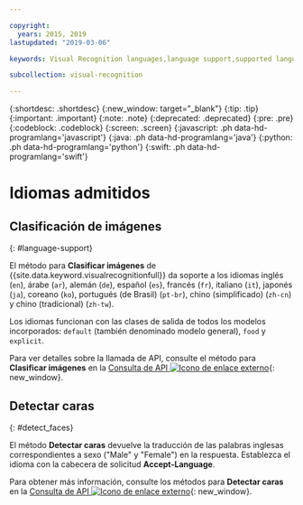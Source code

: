 ```yaml
---

copyright:
  years: 2015, 2019
lastupdated: "2019-03-06"

keywords: Visual Recognition languages,language support,supported languages

subcollection: visual-recognition

---
```


{:shortdesc: .shortdesc}
{:new_window: target="_blank"}
{:tip: .tip}
{:important: .important}
{:note: .note}
{:deprecated: .deprecated}
{:pre: .pre}
{:codeblock: .codeblock}
{:screen: .screen}
{:javascript: .ph data-hd-programlang='javascript'}
{:java: .ph data-hd-programlang='java'}
{:python: .ph data-hd-programlang='python'}
{:swift: .ph data-hd-programlang='swift'}

# Idiomas admitidos

## Clasificación de imágenes
{: #language-support}

El método para **Clasificar imágenes** de {{site.data.keyword.visualrecognitionfull}} da soporte a los idiomas inglés (`en`), árabe (`ar`), alemán (`de`), español (`es`), francés (`fr`), italiano (`it`), japonés (`ja`), coreano (`ko`), portugués (de Brasil) (`pt-br`), chino (simplificado) (`zh-cn`) y chino (tradicional) (`zh-tw`).

Los idiomas funcionan con las clases de salida de todos los modelos incorporados: `default` (también denominado modelo general), `food` y `explicit`.

Para ver detalles sobre la llamada de API, consulte el método para **Clasificar imágenes** en la [Consulta de API ![Icono de enlace externo](../../icons/launch-glyph.svg "Icono de enlace externo")](https://{DomainName}/apidocs/visual-recognition/#classify-images){: new_window}.

## Detectar caras
{: #detect_faces}

El método **Detectar caras** devuelve la traducción de las palabras inglesas correspondientes a sexo ("Male" y "Female") en la respuesta. Establezca el idioma con la cabecera de solicitud **Accept-Language**.

Para obtener más información, consulte los métodos para **Detectar caras** en la [Consulta de API ![Icono de enlace externo](../../icons/launch-glyph.svg "Icono de enlace externo")](https://{DomainName}/apidocs/visual-recognition/#detect-faces-in-images){: new_window}.
